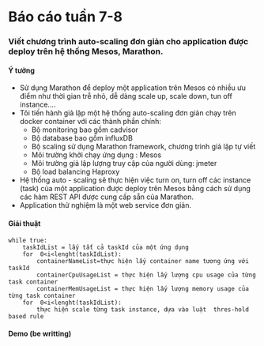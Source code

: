 # Báo cáo tuần 7-8
### Viết chương trình auto-scaling đơn giản cho application được deploy trên hệ thống  Mesos, Marathon.

#### Ý tưởng
- Sử dụng Marathon để deploy một application trên  Mesos có nhiều ưu điểm như thời gian trễ nhỏ, dễ dàng scale up, scale down, tun off instance....
- Tôi tiến hành giả lập một hệ thống  auto-scaling đơn giản  chạy trên docker container với các thành phần  chính:
    -   Bộ monitoring bao gồm cadvisor
    -   Bộ database bao gồm influxDB
    -   Bộ scaling sử dụng Marathon framework, chương trình giả lập tự viết
    -   Môi trường khởi chạy ứng dụng : Mesos
    -   Môi trường giả lập lượng truy cập của người dùng: jmeter
    -   Bộ load balancing Haproxy
-   Hệ thống auto - scaling sẽ thực hiện việc turn on, turn off các instance (task) của một application được deploy trên Mesos bằng cách sử dụng các hàm REST API được cung cấp sẵn của Marathon.
-   Application thử nghiệm là một web service đơn giản.

#### Giải thuật
```
while true:
    taskIdList = lấy tất cả taskId của một ứng dụng
    for  0<i<lenght(taskIdList):
        containerNameList=thực hiện lấy container name tương ứng với taskId
        containerCpuUsageList = thực hiện lấy lượng cpu usage của từng task container
        containerMemUsageList = thực hiện lấy lượng memory usage của từng task container
    for  0<i<lenght(taskIdList):
        thực hiện scale từng task instance, dựa vào luật  thres-hold based rule
```
#### Demo (be writting)